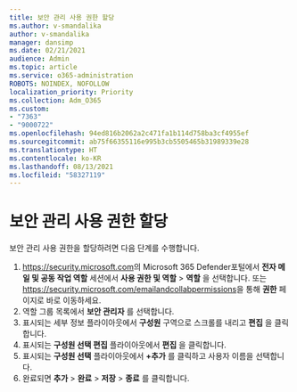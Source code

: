 ```yaml
---
title: 보안 관리 사용 권한 할당
ms.author: v-smandalika
author: v-smandalika
manager: dansimp
ms.date: 02/21/2021
audience: Admin
ms.topic: article
ms.service: o365-administration
ROBOTS: NOINDEX, NOFOLLOW
localization_priority: Priority
ms.collection: Adm_O365
ms.custom:
- "7363"
- "9000722"
ms.openlocfilehash: 94ed816b2062a2c471fa1b114d758ba3cf4955ef
ms.sourcegitcommit: ab75f66355116e995b3cb5505465b31989339e28
ms.translationtype: HT
ms.contentlocale: ko-KR
ms.lasthandoff: 08/13/2021
ms.locfileid: "58327119"
---
```

# <a name="assign-security-administrator-permissions"></a>보안 관리 사용 권한 할당

보안 관리 사용 권한을 할당하려면 다음 단계를 수행합니다.

1. <https://security.microsoft.com>의 Microsoft 365 Defender포털에서 **전자 메일 및 공동 작업 역할** 세션에서 **사용 권한 및 역할** \> **역할** 을 선택합니다. 또는 <https://security.microsoft.com/emailandcollabpermissions>을 통해 **권한** 페이지로 바로 이동하세요.
2. 역할 그룹 목록에서 **보안 관리자** 를 선택합니다.
3. 표시되는 세부 정보 플라이아웃에서 **구성원** 구역으로 스크롤를 내리고 **편집** 을 클릭합니다.
4. 표시되는 **구성원 선택 편집** 플라이아웃에서 **편집** 을 클릭합니다.
5. 표시되는 **구성원 선택** 플라이아웃에서 **+추가** 를 클릭하고 사용자 이름을 선택합니다.
6. 완료되면 **추가** \> **완료** \> **저장** \> **종료** 를 클릭합니다.
